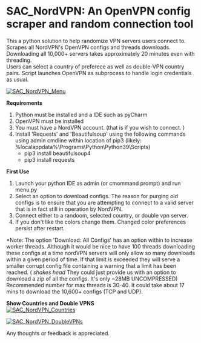 # SAC_NordVPN:  An OpenVPN config scraper and random connection tool
This a python solution to help randomize VPN servers users connect to.  
Scrapes all NordVPN's OpenVPN configs and threads downloads. Downloading all 10,000+ servers takes approximately 20 minutes even with threading.  
Users can select a country of preferece as well as double-VPN country pairs. Script launches OpenVPN as subprocess to handle login credentials as usual. 

[![SAC_NordVPN_Menu](https://github.com/ducksluck/SAC_NORDVPN/blob/main/SAC_NordVPN/Menu.PNG)](#Menu)

**Requirements**  
 1) Python must be installed and a IDE such as pyCharm
 2) OpenVPN must be installed  
 3) You must have a NordVPN account. (that is if you wish to connect. )  
 4) Install 'Requests' and 'Beautifulsoup' using the following commands using admin cmdline within location of pip3 (likely:  %localappdata%\Programs\Python\Python39\Scripts)
	- pip3 install beautifulsoup4
	- pip3 install requests
 

**First Use**  

 1) Launch your python IDE as admin (or cmommand prompt) and run menu.py
 2) Select an option to download configs.  The reason for purging old configs is to ensure that you are attempting to connect to a valid server that is in fact still in operation by NordVPN.  
 3) Connect either to a randoom, selected country, or double vpn server.
 4) If you don't like the colors change them. Changed color preferences persist after restart.

*Note:  The option 'Download: All Configs' has an option within to increase worker threads. Although it would be nice to have 100 threads downloading these configs at a time nordVPN servers will only allow so many downloads within a given period of time. If that limit is exceeded they will serve a smaller corrupt config file containing a warning that a limit has been reached. ( *shakes head* They could just provide us with an option to download a zip of all the configs. It's only ~28MB UNCOMPRESSED) Recommended number for max threads is 30-40. It could take about 17 mins to download the 10,600+ configs (TCP and UDP).  


**Show Countries and Double VPNS**    
[![SAC_NordVPN_Countries](https://github.com/ducksluck/SAC_NORDVPN/blob/main/SAC_NordVPN/Countries.PNG)](#Countries)
  

[![SAC_NordVPN_DoubleVPNs](https://github.com/ducksluck/SAC_NORDVPN/blob/main/SAC_NordVPN/DoubleVPNs.PNG)](#DoubleVPNs)
 

Any thoughts or feedback is appreciated.
